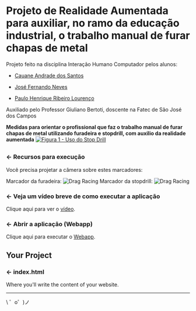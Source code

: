 Projeto de Realidade Aumentada para auxiliar, no ramo da educação industrial, o trabalho manual de furar chapas de metal
=================

Projeto feito na disciplina Interação Humano Computador pelos alunos:

 - [Cauane Andrade dos Santos](https://about.me/cauaneandrade)
 
 - [José Fernando Neves](https://github.com/nevesjf/)

 - [Paulo Henrique Ribeiro Lourenço](https://github.com/PaulHRL)

Auxiliado pelo Professor Giuliano Bertoti, doscente na Fatec de São José dos Campos

**Medidas para orientar o profissional
que faz o trabalho manual de furar chapas de metal utilizando furadeira e stopdrill,
com auxilio da realidade aumentada**
[![Figura 1 - Uso do Stop Drill](http://i.imgur.com/t7GoA80.png "Figura 1 - Uso do Stop Drill")](http://i.imgur.com/t7GoA80.png "Figura 1 - Uso do Stop Drill")

## 

### ← Recursos para execução

Você precisa projetar a câmera sobre estes marcadores:

Marcador da furadeira: ![Drag Racing](https://raw.githubusercontent.com/CauaneAndrade/IHC-fatec/master/pattern-furadeiraPat2.png)
Marcador da stopdrill: ![Drag Racing](https://github.com/CauaneAndrade/IHC-fatec/blob/master/pattern-stop-drill-final.png)

### ← Veja um vídeo breve de como executar a aplicação 

Clique aqui para ver o [vídeo](https://www.youtube.com/watch?v=GZiICLNDjCk).

### ← Abrir a aplicação (Webapp)

Clique aqui para executar o [Webapp](https://bevel-cyclamen.glitch.me/).


Your Project
------------
### ← index.html

Where you'll write the content of your website. 

-------------------

\ ゜o゜)ノ
